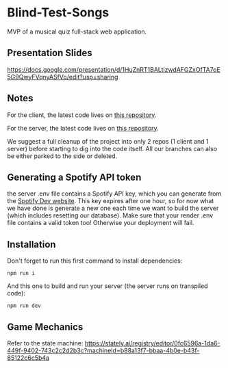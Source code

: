 # Blind-Test-Songs
MVP of a musical quiz full-stack web application.

## Presentation Slides
https://docs.google.com/presentation/d/1HuZnRT1BALtizwdAFGZxOfTA7oE5G9QwyFVqnyASfVo/edit?usp=sharing

## Notes
For the client, the latest code lives on [this repository](https://github.com/Banana-Tabasco-Scorpions-BTS/Blind-Test-Songs-Client).

For the server, the latest code lives on [this repository](https://github.com/Banana-Tabasco-Scorpions-BTS/Blind-Test-Songs).

We suggest a full cleanup of the project into only 2 repos (1 client and 1 server) before starting to dig into the code itself. All our branches can also be either parked to the side or deleted.

## Generating a Spotify API token
the server .env file contains a Spotify API key, which you can generate from the [Spotify Dev website](https://developer.spotify.com/console/get-playlist-tracks/). This key expires after one hour, so for now what we have done is generate a new one each time we want to build the server (which includes resetting our database).
Make sure that your render .env file contains a valid token too! Otherwise your deployment will fail.


## Installation

Don't forget to run this first command to install dependencies:
```
npm run i
```
And this one to build and run your server (the server runs on transpiled code):
```
npm run dev
```

## Game Mechanics

Refer to the state machine: 
https://stately.ai/registry/editor/0fc6596a-1da6-449f-9402-743c2c2d2b3c?machineId=b88a13f7-bbaa-4b0e-b43f-85122c6c5b4a
